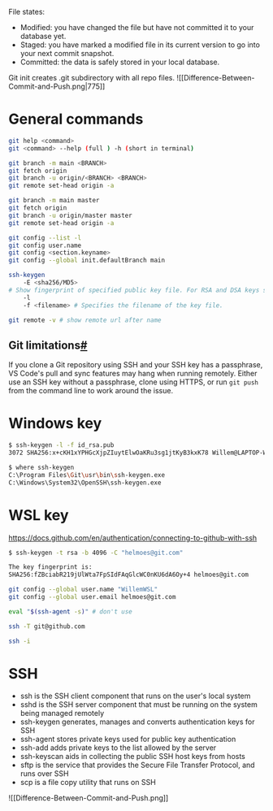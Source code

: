File states:
-   Modified: you have changed the file but have not committed it to your database yet.
-   Staged: you have marked a modified file in its current version to go into your next commit snapshot.
-   Committed: the data is safely stored in your local database.

Git init creates .git subdirectory with all repo files.
![[Difference-Between-Commit-and-Push.png|775]]

# General commands
```bash
git help <command>
git <command> --help (full ) -h (short in terminal)

git branch -m main <BRANCH>
git fetch origin
git branch -u origin/<BRANCH> <BRANCH>
git remote set-head origin -a

git branch -m main master
git fetch origin
git branch -u origin/master master
git remote set-head origin -a

git config --list -l
git config user.name
git config <section.keyname>
git config --global init.defaultBranch main

ssh-keygen 
    -E <sha256/MD5>
# Show fingerprint of specified public key file. For RSA and DSA keys ssh-keygen tries to find the matching public key file and prints its fingerprint. If combined with -v, a visual ASCII art representation of the key is supplied with the fingerprint.
    -l
    -f <filename> # Specifies the filename of the key file.
```

```bash
git remote -v # show remote url after name
```

## Git limitations[#](https://code.visualstudio.com/docs/remote/wsl#_git-limitations)
If you clone a Git repository using SSH and your SSH key has a passphrase, VS Code's pull and sync features may hang when running remotely. Either use an SSH key without a passphrase, clone using HTTPS, or run `git push` from the command line to work around the issue.

# Windows key
```bash
$ ssh-keygen -l -f id_rsa.pub
3072 SHA256:x+cKH1xYPHGcXjpZIuytElwOaKRu3sg1jtKyB3kxK78 Willem@LAPTOP-Willem (RSA)

$ where ssh-keygen
C:\Program Files\Git\usr\bin\ssh-keygen.exe
C:\Windows\System32\OpenSSH\ssh-keygen.exe
```

# WSL key
https://docs.github.com/en/authentication/connecting-to-github-with-ssh

```bash
$ ssh-keygen -t rsa -b 4096 -C "helmoes@git.com"

The key fingerprint is:
SHA256:fZBciabR219jUlWta7FpSIdFAqGlcWC0nKU6dA6Oy+4 helmoes@git.com

git config --global user.name "WillemWSL"
git config --global user.email helmoes@git.com

eval "$(ssh-agent -s)" # don't use

ssh -T git@github.com

ssh -i 
```

# SSH
-   ssh is the SSH client component that runs on the user's local system
-   sshd is the SSH server component that must be running on the system being managed remotely
-   ssh-keygen generates, manages and converts authentication keys for SSH
-   ssh-agent stores private keys used for public key authentication
-   ssh-add adds private keys to the list allowed by the server
-   ssh-keyscan aids in collecting the public SSH host keys from hosts
-   sftp is the service that provides the Secure File Transfer Protocol, and runs over SSH
-   scp is a file copy utility that runs on SSH

![[Difference-Between-Commit-and-Push.png]]